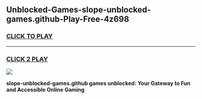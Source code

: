
## Unblocked-Games-slope-unblocked-games.github-Play-Free-4z698
<h3>
<a href="https://premium76.site?title=slope-unblocked-games.github&ref=15A">CLICK TO PLAY</a></h3>
<hr>

<h3>
<a href="https://premium76.site?title=slope-unblocked-games.github&ref=15A">CLICK 2 PLAY</a>
  
</h3>

<a href="https://premium76.site?title=slope-unblocked-games.github&ref=15A"><img src="https://clearcache.store/games.png"></a>


**slope-unblocked-games.github games unblocked: Your Gateway to Fun and Accessible Online Gaming**
